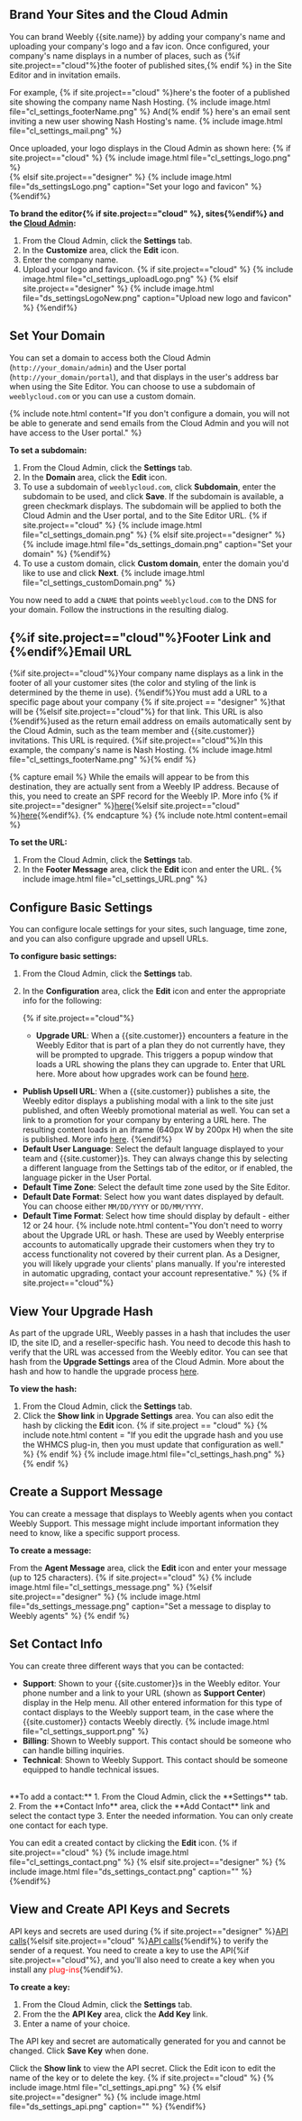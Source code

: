## Brand Your Sites and the Cloud Admin
You can brand Weebly {{site.name}} by adding your company's name and uploading your company's logo and a fav icon. Once configured, your company's name displays in a number of places, such as {%if site.project=="cloud"%}the footer of published sites,{% endif %} in the Site Editor and in invitation emails.

For example, {% if site.project=="cloud" %}here's the footer of a published site showing the company name Nash Hosting.
{% include image.html file="cl_settings_footerName.png" %}
And{% endif %} here's an email sent inviting a new user showing Nash Hosting's name.
{% include image.html file="cl_settings_mail.png" %}<br>

​Once uploaded, your logo displays in the Cloud Admin as shown here:
{% if site.project=="cloud" %}
{% include image.html file="cl_settings_logo.png" %}<br>
{% elsif site.project=="designer" %}
{% include image.html file="ds_settingsLogo.png" caption="Set your logo and favicon" %}
{%endif%}

**To brand the editor{% if site.project=="cloud" %}, sites{%endif%} and the [Cloud Admin](http://weeblycloud.com/admin):**
1. From the Cloud Admin, click the **Settings** tab.
2. In the **Customize** area, click the **Edit** icon.
2. Enter the company name.
3. Upload your logo and favicon.
{% if site.project=="cloud" %}
{% include image.html file="cl_settings_uploadLogo.png" %}
{% elsif site.project=="designer" %}
{% include image.html file="ds_settingsLogoNew.png" caption="Upload new logo and favicon" %}
{%endif%}

## Set Your Domain

You can set a domain to access both the Cloud Admin (`http://your_domain/admin`) and the User portal (`http://your_domain/portal`), and that displays in the user's address bar when using the Site Editor. You can choose to use a subdomain of `weeblycloud.com` or you can use a custom domain.

{% include note.html content="If you don't configure a domain, you will not be able to generate and send emails from the Cloud Admin and you will not have access to the User portal." %}

**To set a subdomain:**
1. From the Cloud Admin, click the **Settings** tab.
2. In the **Domain** area, click the **Edit** icon.
3. To use a subdomain of `weeblycloud.com`, click **Subdomain**, enter the subdomain to be used, and click **Save**. If the subdomain is available, a green checkmark displays. The subdomain will be applied to both the Cloud Admin and the User portal, and to the Site Editor URL.
    {% if site.project=="cloud" %}
    {% include image.html file="cl_settings_domain.png" %}
    {% elsif site.project=="designer" %}
    {% include image.html file="ds_settings_domain.png" caption="Set your domain" %}
    {%endif%}
4. To use a custom domain, click **Custom domain**, enter the domain you'd like to use and click **Next**.
    {% include image.html file="cl_settings_customDomain.png" %}

You now need to add a `CNAME` that points `weeblycloud.com` to the DNS for your domain. Follow the instructions in the resulting dialog.

## {%if site.project=="cloud"%}Footer Link and {%endif%}Email URL

{%if site.project=="cloud"%}Your company name displays as a link in the footer of all your customer sites (the color and styling of the link is determined by the theme in use). {%endif%}You must add a URL to a specific page about your company {% if site.project == "designer" %}that will be {%elsif site.project=="cloud"%} for that link. This URL is also {%endif%}used as the return email address on emails automatically sent by the Cloud Admin, such as the team member and {{site.customer}} invitations. This URL is required. {%if site.project=="cloud"%}In this example, the company's name is Nash Hosting.
{% include image.html file="cl_settings_footerName.png" %}{% endif %}

{% capture email %}
While the emails will appear to be from this destination, they are actually sent from a Weebly IP address. Because of this, you need to create an SPF record for the Weebly IP. More info {% if site.project=="designer" %}[here](ds_gs_trouble.html){%elsif site.project=="cloud" %}[here](cl_gs_trouble.html){%endif%}.
{% endcapture %}
{% include note.html content=email %}

**To set the URL:**
1. From the Cloud Admin, click the **Settings** tab.
2. In the **Footer Message** area, click the **Edit** icon and enter the URL.
    {% include image.html file="cl_settings_URL.png" %}

## Configure Basic Settings

You can configure locale settings for your sites, such language, time zone, and you can also configure upgrade and upsell URLs.

**To configure basic settings:**

1. From the Cloud Admin, click the **Settings** tab.
2. In the **Configuration** area, click the **Edit** icon and enter the appropriate info for the following:

    {% if site.project=="cloud"%}
    * **Upgrade URL**: When a {{site.customer}} encounters a feature in the Weebly Editor that is part of a plan they do not currently have, they will be prompted to upgrade. This triggers a popup window that loads a URL showing the plans they can upgrade to. Enter that URL here. More about how upgrades work can be found [here](cl_gs_upgrades.html).

* **Publish Upsell URL**: When a {{site.customer}} publishes a site, the Weebly editor displays a publishing modal with a link to the site just published, and often Weebly promotional material as well. You can set a link to a promotion for your company by entering a URL here. The resulting content loads in an iframe (640px W by 200px H) when the site is published. More info [here](cl_gs_upgrades.html).
{%endif%}
* **Default User Language**: Select the default language displayed to your team and {{site.customer}}s. They can always change this by selecting a different language from the Settings tab of the editor, or if enabled, the language picker in the User Portal.
* **Default Time Zone**: Select the default time zone used by the Site Editor.
* **Default Date Format**: Select how you want dates displayed by default. You can choose either `MM/DD/YYYY` or `DD/MM/YYYY`.
* **Default Time Format**: Select how time should display by default - either 12 or 24 hour.
{% include note.html content="You don't need to worry about the Upgrade URL or hash. These are used by Weebly enterprise accounts to automatically upgrade their customers when they try to access functionality not covered by their current plan. As a Designer, you will likely upgrade your clients' plans manually. If you're interested in automatic upgrading, contact your account representative." %}
{% if site.project=="cloud"%}
## View Your Upgrade Hash

As part of the upgrade URL, Weebly passes in a hash that includes the user ID, the site ID, and a reseller-specific hash. You need to decode this hash to verify that the URL was accessed from the Weebly editor. You can see that hash from the **Upgrade Settings** area of the Cloud Admin. More about the hash and how to handle the upgrade process [here](cl_gs_upgrades.html).

**To view the hash:**
1. From the Cloud Admin, click the **Settings** tab.
2. Click the **Show link** in **Upgrade Settings** area. You can also edit the hash by clicking the **Edit** icon.
{% if site.project == "cloud" %}
{% include note.html content = "If you edit the upgrade hash and you use the WHMCS plug-in, then you must update that configuration as well." %}
{% endif %}
{% include image.html file="cl_settings_hash.png" %}
{% endif %}
## Create a Support Message

You can create a message that displays to Weebly agents when you contact Weebly Support. This message might include important information they need to know, like a specific support process.

**To create a message:**


From the **Agent Message** area, click the **Edit** icon and enter your message (up to 125 characters).
{% if site.project=="cloud" %}
{% include image.html file="cl_settings_message.png" %}
{%elsif site.project=="designer" %}
{% include image.html file="ds_settings_message.png" caption="Set a message to display to Weebly agents" %}
{% endif %}

## Set Contact Info

You can create three different ways that you can be contacted:
* **Support**: Shown to your {{site.customer}}s in the Weebly editor. Your phone number and a link to your URL (shown as **Support Center**) display in the Help menu. All other entered information for this type of contact displays to the Weebly support team, in the case where the {{site.customer}} contacts Weebly directly.
    {% include image.html file="cl_settings_support.png" %}
* **Billing**: Shown to Weebly support. This contact should be someone who can handle billing inquiries.
* **Technical**: Shown to Weebly Support. This contact should be someone equipped to handle technical issues.<br>
<br>
**To add a contact:**
1. From the Cloud Admin, click the **Settings** tab.
2. From the **Contact Info** area, click the **Add Contact** link and select the contact type
3. Enter the needed information. You can only create one contact for each type.

You can edit a created contact by clicking the **Edit** icon.
{% if site.project=="cloud" %}
{% include image.html file="cl_settings_contact.png" %}
{% elsif site.project=="designer" %}
{% include image.html file="ds_settings_contact.png" caption="" %}
{%endif%}

## View and Create API Keys and Secrets
API keys and secrets are used during {% if site.project=="designer" %}[API calls](ds_api_about.html){%elsif site.project=="cloud" %}[API calls](cl_api_about.html){%endif%} to verify the sender of a request. You need to create a key to use the API{%if site.project=="cloud"%}, and you'll also need to create a key when you install any <span style="color: red">plug-ins</span>{%endif%}.

**To create a key:**
1. From the Cloud Admin, click the **Settings** tab.
2. From the the **API Key** area, click the **Add Key** link.
3. Enter a name of your choice.

The API key and secret are automatically generated for you and cannot be changed. Click **Save Key** when done.

Click the **Show link** to view the API secret. Click the Edit icon to edit the name of the key or to delete the key.
{% if site.project=="cloud" %}
{% include image.html file="cl_settings_api.png" %}
{% elsif site.project=="designer" %}
{% include image.html file="ds_settings_api.png" caption="" %}
{%endif%}

